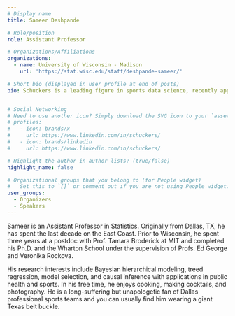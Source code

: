 ```yaml
---
# Display name
title: Sameer Deshpande

# Role/position
role: Assistant Professor

# Organizations/Affiliations
organizations:
  - name: University of Wisconsin - Madison
    url: 'https://stat.wisc.edu/staff/deshpande-sameer/'

# Short bio (displayed in user profile at end of posts)
bio: Schuckers is a leading figure in sports data science, recently appointed as a professor at UNC Charlotte’s School of Data Science. With a prolific career, he has authored numerous papers focusing on data analysis in sports, notably in ice hockey.


# Social Networking
# Need to use another icon? Simply download the SVG icon to your `assets/media/icons/` folder.
# profiles:
#   - icon: brands/x
#     url: https://www.linkedin.com/in/schuckers/
#   - icon: brands/linkedin
#     url: https://www.linkedin.com/in/schuckers/

# Highlight the author in author lists? (true/false)
highlight_name: false

# Organizational groups that you belong to (for People widget)
#   Set this to `[]` or comment out if you are not using People widget.
user_groups:
  - Organizers
  - Speakers
---
```


Sameer is an Assistant Professor in Statistics. Originally from Dallas, TX, he has spent the last decade on the East Coast. Prior to Wisconsin, he spent three years at a postdoc with Prof. Tamara Broderick at MIT and completed his Ph.D. and the Wharton School under the supervision of Profs. Ed George and Veronika Rockova.

His research interests include Bayesian hierarchical modeling, treed regression, model selection, and causal inference with applications in public health and sports. In his free time, he enjoys cooking, making cocktails, and photography. He is a long-suffering but unapologetic fan of Dallas professional sports teams and you can usually find him wearing a giant Texas belt buckle.